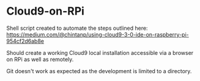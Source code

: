 # Cloud9-on-RPi

Shell script created to automate the steps outlined here: https://medium.com/@chintanp/using-cloud9-3-0-ide-on-raspberry-pi-954cf2d6ab8e

Should create a working Cloud9 local installation accessible via a browser on RPi as well as remotely. 

Git doesn't work as expected as the development is limited to a directory. 

